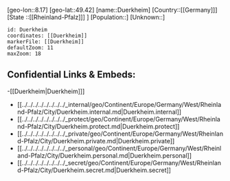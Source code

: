 ﻿---
location: [49.42,8.17]
mapzoom: [7,12] 
mapmarker: city 
type: City
tags:
- geo/City


SpocWebEntityId: 29936
isDeleted: false
confidential: public

---
[geo-lon::8.17]
[geo-lat::49.42]
[name::Duerkheim]
[Country::[[Germany]]]
[State ::[[Rheinland-Pfalz]]] ]
[Population::]
[Unknown::]


```leaflet
id: Duerkheim
coordinates: [[Duerkheim]]
markerFile: [[Duerkheim]]
defaultZoom: 11 
maxZoom: 18
```


## Confidential Links & Embeds: 
-[[Duerkheim|Duerkheim]]] 
- [[../../../../../../../../_internal/geo/Continent/Europe/Germany/West/Rheinland-Pfalz/City/Duerkheim.internal.md|Duerkheim.internal]] 
- [[../../../../../../../../_protect/geo/Continent/Europe/Germany/West/Rheinland-Pfalz/City/Duerkheim.protect.md|Duerkheim.protect]] 
- [[../../../../../../../../_private/geo/Continent/Europe/Germany/West/Rheinland-Pfalz/City/Duerkheim.private.md|Duerkheim.private]] 
- [[../../../../../../../../_personal/geo/Continent/Europe/Germany/West/Rheinland-Pfalz/City/Duerkheim.personal.md|Duerkheim.personal]] 
- [[../../../../../../../../_secret/geo/Continent/Europe/Germany/West/Rheinland-Pfalz/City/Duerkheim.secret.md|Duerkheim.secret]] 
